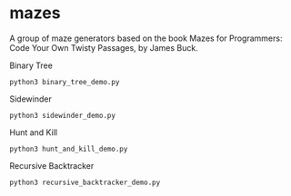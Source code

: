 # mazes

A group of maze generators based on the book Mazes for Programmers: Code Your Own Twisty Passages, by James Buck.

Binary Tree

```
python3 binary_tree_demo.py
```

Sidewinder

```
python3 sidewinder_demo.py
```

Hunt and Kill

```
python3 hunt_and_kill_demo.py
```

Recursive Backtracker

```
python3 recursive_backtracker_demo.py
```
